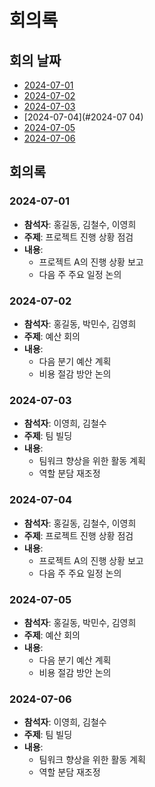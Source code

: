 # 회의록

## 회의 날짜
- [2024-07-01](#2024-07-01)
- [2024-07-02](#2024-07-02)
- [2024-07-03](#2024-07-03)
- [2024-07-04](#2024-07 04)
- [2024-07-05](#2024-07-05)
- [2024-07-06](#2024-07-06)
## 회의록

### 2024-07-01
- **참석자**: 홍길동, 김철수, 이영희
- **주제**: 프로젝트 진행 상황 점검
- **내용**:
  - 프로젝트 A의 진행 상황 보고
  - 다음 주 주요 일정 논의

### 2024-07-02
- **참석자**: 홍길동, 박민수, 김영희
- **주제**: 예산 회의
- **내용**:
  - 다음 분기 예산 계획
  - 비용 절감 방안 논의

### 2024-07-03
- **참석자**: 이영희, 김철수
- **주제**: 팀 빌딩
- **내용**:
  - 팀워크 향상을 위한 활동 계획
  - 역할 분담 재조정
 
  
### 2024-07-04
- **참석자**: 홍길동, 김철수, 이영희
- **주제**: 프로젝트 진행 상황 점검
- **내용**:
  - 프로젝트 A의 진행 상황 보고
  - 다음 주 주요 일정 논의

### 2024-07-05
- **참석자**: 홍길동, 박민수, 김영희
- **주제**: 예산 회의
- **내용**:
  - 다음 분기 예산 계획
  - 비용 절감 방안 논의

### 2024-07-06
- **참석자**: 이영희, 김철수
- **주제**: 팀 빌딩
- **내용**:
  - 팀워크 향상을 위한 활동 계획
  - 역할 분담 재조정

